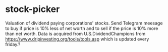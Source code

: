 # stock-picker

Valuation of dividend paying corporations' stocks. Send Telegram meesage to buy if price is 10% less of net worth and to sell if the price is 10% more than net worth.
Data is acquired from U.S.DividendChampions from https://www.dripinvesting.org/tools/tools.asp which is updated every friday.?





